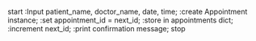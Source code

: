 start
:Input patient_name, doctor_name, date, time;
:create Appointment instance;
:set appointment_id = next_id;
:store in appointments dict;
:increment next_id;
:print confirmation message;
stop
